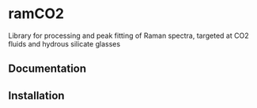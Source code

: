 # ramCO2

Library for processing and peak fitting of Raman spectra, targeted at CO2 fluids and hydrous silicate glasses

## Documentation
    

## Installation

